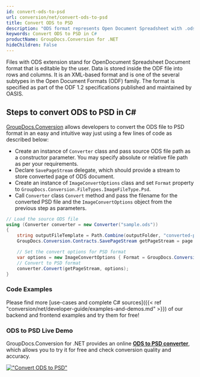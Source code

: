 ```yaml
---
id: convert-ods-to-psd
url: conversion/net/convert-ods-to-psd
title: Convert ODS to PSD
description: "ODS format represents Open Document Spreadsheet with .ods extension. Learn how to convert ODS to PSD file programmatically in C# language using GroupDocs.Conversion for .NET library."
keywords: Convert ODS to PSD in C#
productName: GroupDocs.Conversion for .NET
hideChildren: False
---
```


Files with ODS extension stand for OpenDocument Spreadsheet Document format that is editable by the user. Data is stored inside the ODF file into rows and columns. It is an XML-based format and is one of the several subtypes in the Open Document Formats (ODF) family. The format is specified as part of the ODF 1.2 specifications published and maintained by OASIS.

## Steps to convert ODS to PSD in C#

[GroupDocs.Conversion](https://products.groupdocs.com/conversion/net) allows developers to convert the ODS file to PSD format in an easy and intuitive way just using a few lines of code as described below:

* Create an instance of `Converter` class and pass source ODS file path as a constructor parameter. You may specify absolute or relative file path as per your requirements. 
* Declare `SavePageStream` delegate, which should provide a stream to store converted page of ODS document.
* Create an instance of `ImageConvertOptions` class and set `Format` property to `GroupDocs.Conversion.FileTypes.ImageFileType.Psd`.
* Call `Converter` class `Convert` method and pass the filename for the converted PSD file and the `ImageConvertOptions` object from the previous step as parameters.

```csharp
// Load the source ODS file
using (Converter converter = new Converter("sample.ods"))
{
    string outputFileTemplate = Path.Combine(outputFolder, "converted-page-{0}.psd");
    GroupDocs.Conversion.Contracts.SavePageStream getPageStream = page => new FileStream(string.Format(outputFileTemplate, page), FileMode.Create);

    // Set the convert options for PSD format
    var options = new ImageConvertOptions { Format = GroupDocs.Conversion.FileTypes.ImageFileType.Psd };   
    // Convert to PSD format
    converter.Convert(getPageStream, options);
}
```

### Code Examples

Please find more [use-cases and complete C# sources]({{< ref "conversion/net/developer-guide/examples-and-demos.md" >}}) of our backend and frontend examples and try them for free!

### ODS to PSD Live Demo

GroupDocs.Conversion for .NET provides an online [**ODS to PSD converter**](https://products.groupdocs.app/conversion/ods-to-psd), which allows you to try it for free and check conversion quality and accuracy.

[!["Convert ODS to PSD"](conversion/net/images/convert-to-psd/convert-ods-to-psd.png)](https://products.groupdocs.app/conversion/ods-to-psd)